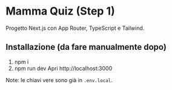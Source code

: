 # Mamma Quiz (Step 1)
Progetto Next.js con App Router, TypeScript e Tailwind.
## Installazione (da fare manualmente dopo)
1) npm i
2) npm run dev
Apri http://localhost:3000

Note: le chiavi vere sono già in `.env.local`.
